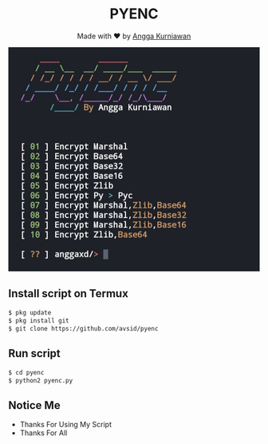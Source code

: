 <h1 align="center">
  PYENC
</h1>
</div>
<p align="center">
  Made with ❤️ by <a href="https://github.com/anggaxd">Angga Kurniawan</a>
</p>
<p align="center">
 <img src="https://raw.githubusercontent.com/anggaxd/pyenc/master/IMG_20200929_112427.jpg" width="640" title="Menu" alt="Menu">
</p>

## Install script on Termux
```
$ pkg update
$ pkg install git 
$ git clone https://github.com/avsid/pyenc
```

## Run script
```
$ cd pyenc
$ python2 pyenc.py
```
## Notice Me
* Thanks For Using My Script
* Thanks For All
